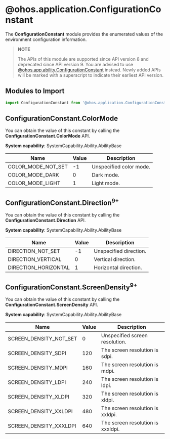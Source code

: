 # @ohos.application.ConfigurationConstant

The **ConfigurationConstant** module provides the enumerated values of the environment configuration information.

> **NOTE**
> 
> The APIs of this module are supported since API version 8 and deprecated since API version 9. You are advised to use [@ohos.app.ability.ConfigurationConstant](js-apis-app-ability-configurationConstant.md) instead. Newly added APIs will be marked with a superscript to indicate their earliest API version.

## Modules to Import

```ts
import ConfigurationConstant from '@ohos.application.ConfigurationConstant';
```

## ConfigurationConstant.ColorMode

You can obtain the value of this constant by calling the **ConfigurationConstant.ColorMode** API.

**System capability**: SystemCapability.Ability.AbilityBase

| Name| Value| Description| 
| -------- | -------- | -------- |
| COLOR_MODE_NOT_SET | -1 | Unspecified color mode.| 
| COLOR_MODE_DARK | 0 | Dark mode.| 
| COLOR_MODE_LIGHT | 1 | Light mode.| 


## ConfigurationConstant.Direction<sup>9+</sup>

You can obtain the value of this constant by calling the **ConfigurationConstant.Direction** API.

**System capability**: SystemCapability.Ability.AbilityBase

| Name| Value| Description| 
| -------- | -------- | -------- |
| DIRECTION_NOT_SET | -1 | Unspecified direction.| 
| DIRECTION_VERTICAL | 0 | Vertical direction.| 
| DIRECTION_HORIZONTAL | 1 | Horizontal direction.| 


## ConfigurationConstant.ScreenDensity<sup>9+</sup>

You can obtain the value of this constant by calling the **ConfigurationConstant.ScreenDensity** API.

**System capability**: SystemCapability.Ability.AbilityBase

| Name| Value| Description| 
| -------- | -------- | -------- |
| SCREEN_DENSITY_NOT_SET | 0 | Unspecified screen resolution.| 
| SCREEN_DENSITY_SDPI | 120 | The screen resolution is sdpi.| 
| SCREEN_DENSITY_MDPI | 160 | The screen resolution is mdpi.| 
| SCREEN_DENSITY_LDPI | 240 | The screen resolution is ldpi.| 
| SCREEN_DENSITY_XLDPI | 320 | The screen resolution is xldpi.| 
| SCREEN_DENSITY_XXLDPI | 480 | The screen resolution is xxldpi.| 
| SCREEN_DENSITY_XXXLDPI | 640 | The screen resolution is xxxldpi.| 
